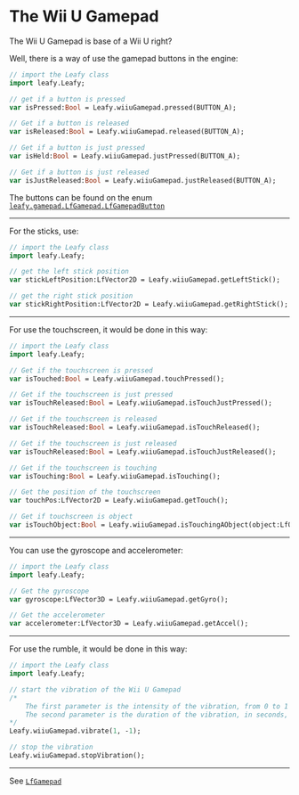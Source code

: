 # The Wii U Gamepad

The Wii U Gamepad is base of a Wii U right?

Well, there is a way of use the gamepad buttons in the engine:

```haxe
// import the Leafy class
import leafy.Leafy;

// get if a button is pressed
var isPressed:Bool = Leafy.wiiuGamepad.pressed(BUTTON_A);

// Get if a button is released
var isReleased:Bool = Leafy.wiiuGamepad.released(BUTTON_A);

// Get if a button is just pressed
var isHeld:Bool = Leafy.wiiuGamepad.justPressed(BUTTON_A);

// Get if a button is just released
var isJustReleased:Bool = Leafy.wiiuGamepad.justReleased(BUTTON_A);
```

The buttons can be found on the enum [``leafy.gamepad.LfGamepad.LfGamepadButton``](https://github.com/Slushi-Github/leafyEngine/blob/main/leafy/gamepad/LfGamepad.hx)

--------

For the sticks, use:

```haxe
// import the Leafy class
import leafy.Leafy;

// get the left stick position
var stickLeftPosition:LfVector2D = Leafy.wiiuGamepad.getLeftStick();

// get the right stick position
var stickRightPosition:LfVector2D = Leafy.wiiuGamepad.getRightStick();
```

--------

For use the touchscreen, it would be done in this way:
```haxe
// import the Leafy class
import leafy.Leafy;

// Get if the touchscreen is pressed
var isTouched:Bool = Leafy.wiiuGamepad.touchPressed();

// Get if the touchscreen is just pressed
var isTouchReleased:Bool = Leafy.wiiuGamepad.isTouchJustPressed();

// Get if the touchscreen is released
var isTouchReleased:Bool = Leafy.wiiuGamepad.isTouchReleased();

// Get if the touchscreen is just released
var isTouchReleased:Bool = Leafy.wiiuGamepad.isTouchJustReleased();

// Get if the touchscreen is touching
var isTouching:Bool = Leafy.wiiuGamepad.isTouching();

// Get the position of the touchscreen
var touchPos:LfVector2D = Leafy.wiiuGamepad.getTouch();

// Get if touchscreen is object
var isTouchObject:Bool = Leafy.wiiuGamepad.isTouchingAObject(object:LfObject);
```

--------

You can use the gyroscope and accelerometer:
```haxe
// import the Leafy class
import leafy.Leafy;

// Get the gyroscope
var gyroscope:LfVector3D = Leafy.wiiuGamepad.getGyro();

// Get the accelerometer
var accelerometer:LfVector3D = Leafy.wiiuGamepad.getAccel();
```

--------

For use the rumble, it would be done in this way:
```haxe
// import the Leafy class
import leafy.Leafy;

// start the vibration of the Wii U Gamepad
/*
    The first parameter is the intensity of the vibration, from 0 to 1
    The second parameter is the duration of the vibration, in seconds, -1 for infinite
*/
Leafy.wiiuGamepad.vibrate(1, -1);

// stop the vibration
Leafy.wiiuGamepad.stopVibration();
```

<!-- --------

For the screen brightness, it would be done in this way:
```haxe
// import the Leafy class
import leafy.Leafy;

// set the brightness of the screen
Leafy.wiiuGamepad.setScreenBrightness(brightness:LfGamepadScreenBrightness);
Leafy.wiiuGamepad.setScreenBrightness(BRIGHTNESS_3);

// get the brightness of the screen
var brightness:LfGamepadScreenBrightness = Leafy.wiiuGamepad.getScreenBrightness();
```
The brightness modes can be found on the enum [``leafy.gamepad.LfGamepad.LfGamepadScreenBrightness``](https://github.com/Slushi-Github/leafyEngine/blob/main/leafy/gamepad/LfGamepad.hx) -->

--------

See [``LfGamepad``](https://github.com/Slushi-Github/leafyEngine/blob/main/leafy/gamepad/LfGamepad.hx)
